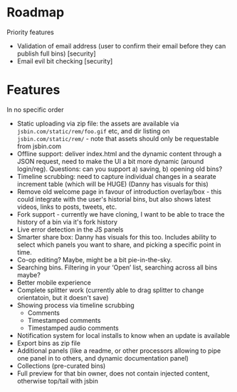 # Roadmap

Priority features

- Validation of email address (user to confirm their email before they can publish full bins) [security]
- Email evil bit checking [security]

# Features

In no specific order

- Static uploading via zip file: the assets are available via `jsbin.com/static/rem/foo.gif` etc, and dir listing on `jsbin.com/static/rem/` - note that assets should only be requestable from jsbin.com
- Offline support: deliver index.html and the dynamic content through a JSON request, need to make the UI a bit more dynamic (around login/reg). Questions: can you support a) saving, b) opening old bins?
- Timeline scrubbing: need to capture individual changes in a searate increment table (which will be HUGE) (Danny has visuals for this)
- Remove old welcome page in favour of introduction overlay/box - this could integrate with the user's historial bins, but also shows latest videos, links to posts, tweets, etc.
- Fork support - currently we have cloning, I want to be able to trace the history of a bin via it's fork history
- Live error detection in the JS panels
- Smarter share box: Danny has visuals for this too. Includes ability to select which panels you want to share, and picking a specific point in time.
- Co-op editing? Maybe, might be a bit pie-in-the-sky.
- Searching bins. Filtering in your ‘Open’ list, searching across all bins maybe?
- Better mobile experience
- Complete splitter work (currently able to drag splitter to change orientatoin, but it doesn't save)
- Showing process via timeline scrubbing
  - Comments
  - Timestamped comments
  - Timestamped audio comments
- Notification system for local installs to know when an update is available
- Export bins as zip file
- Additional panels (like a readme, or other processors allowing to pipe one panel in to others, and dynamic documentation panel)
- Collections (pre-curated bins)
- Full preview for that bin owner, does not contain injected content, otherwise top/tail with jsbin
